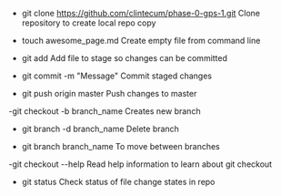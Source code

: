   - git clone https://github.com/clintecum/phase-0-gps-1.git
Clone repository to create local repo copy

  - touch awesome_page.md
  Create empty file from command line

  - git add <FILE>
Add file to stage so changes can be committed

  - git commit -m "Message"
  Commit staged changes

  - git push origin master
  Push changes to master

  -git checkout -b branch_name
  Creates new branch

  - git branch -d branch_name
  Delete branch

  - git branch branch_name
  To move between branches

  -git checkout --help
  Read help information to learn about git checkout

  - git status
  Check status of file change states in repo